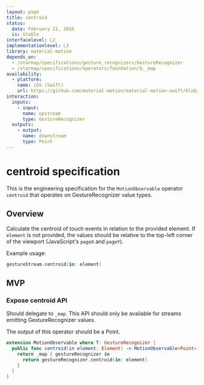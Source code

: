 ```yaml
---
layout: page
title: centroid
status:
  date: February 21, 2016
  is: Stable
interfacelevel: L2
implementationlevel: L3
library: material-motion
depends_on:
  - /starmap/specifications/gesture_recognizers/GestureRecognizer
  - /starmap/specifications/operators/foundation/$._map
availability:
  - platform:
    name: iOS (Swift)
    url: https://github.com/material-motion/material-motion-swift/blob/develop/src/operators/gestures/centroid.swift
interaction:
  inputs:
    - input:
      name: upstream
      type: GestureRecognizer
  outputs:
    - output:
      name: downstream
      type: Point
---
```


# centroid specification

This is the engineering specification for the `MotionObservable` operator `centroid` that operates
on GestureRecognizer value types.

## Overview

Calculate the centroid of touch events in relation to the provided element.  If `element` is not provided, the values should be relative to the top-left corner of the viewport (JavaScript's `pageX` and `pageY`).

Example usage:

```swift
gestureStream.centroid(in: element)
```

## MVP

### Expose centroid API

Should delegate to `_map`. This API should only be available for streams emitting GestureRecognizer
values.

The output of this operator should be a Point.

```swift
extension MotionObservable where T: GestureRecognizer {
  public func centroid(in element: Element) -> MotionObservable<Point> {
    return _map { gestureRecognizer in
      return gestureRecognizer.centroid(in: element)
    }
  }
}
```
